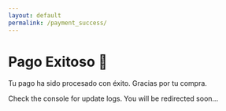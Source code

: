 ```yaml
---
layout: default
permalink: /payment_success/
---
```


# Pago Exitoso 🎉

Tu pago ha sido procesado con éxito. Gracias por tu compra.

<script>
  document.addEventListener('DOMContentLoaded', async function () {
    console.log('Success page loaded.');

    const urlParams = new URLSearchParams(window.location.search);
    console.log('URL Parameters:', Object.fromEntries(urlParams.entries()));

    const paymentSuccess = urlParams.get('payment_success');
    const plan = urlParams.get('plan');

    if (paymentSuccess === 'true' && plan) {
      const user = netlifyIdentity.currentUser();

      if (user) {
        console.log('User found:', user);

        try {
          const token = await user.jwt();
          console.log('JWT Token received:', token);

          // Ensure the user metadata update persists
          console.log('Attempting to update user metadata with subscription_plan:', plan);

          const updatedUser = await user.update({
            user_metadata: { subscription_plan: plan }
          });

          console.log('Subscription plan updated successfully:', updatedUser);

          // Check if the update was successful
          if (updatedUser.user_metadata && updatedUser.user_metadata.subscription_plan === plan) {
            console.log('User metadata confirmed with updated subscription plan:', updatedUser.user_metadata.subscription_plan);
          } else {
            console.error('User metadata update failed, plan mismatch:', updatedUser.user_metadata);
          }

          // Manually refresh the user session
          netlifyIdentity.refresh().then((newUser) => {
            console.log('User metadata after refresh:', newUser);
            // Verify if the subscription plan persists after the refresh
            if (newUser.user_metadata && newUser.user_metadata.subscription_plan === plan) {
              console.log('User metadata confirmed after refresh:', newUser.user_metadata.subscription_plan);
            } else {
              console.error('User metadata after refresh does not match the expected plan:', newUser.user_metadata);
            }
          }).catch((error) => {
            console.error('Error refreshing user session:', error);
          });

        } catch (error) {
          console.error('Error updating subscription plan:', error);
        }

      } else {
        console.error('No user logged in.');
      }
    } else {
      console.warn('Missing required query parameters (payment_success and/or plan).');
    }
  });
</script>

<p>Check the console for update logs. You will be redirected soon...</p>

<script>
  setTimeout(() => {
    window.location.href = '/dashboard';
  }, 30000); // Reduced to 5 seconds for better UX
</script>
